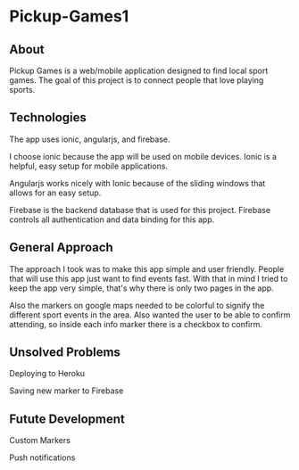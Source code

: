 # Pickup-Games1


## About
Pickup Games is a web/mobile application designed to find local sport games. The goal of this project is to connect people that love playing sports.

## Technologies
The app uses ionic, angularjs, and firebase.

I choose ionic because the app will be used on mobile devices. Ionic is a helpful, easy setup for mobile applications.

Angularjs works nicely with Ionic because of the sliding windows that allows for an easy setup.

Firebase is the backend database that is used for this project. Firebase controls all authentication and data binding for this app.

## General Approach

The approach I took was to make this app simple and user friendly. People that will use this app just want to find events fast. With that in mind I tried to keep the app very simple, that's why there is only two pages in the app.

Also the markers on google maps needed to be colorful to signify the different sport events in the area. Also wanted the user to be able to confirm attending, so inside each info marker there is a checkbox to confirm.


## Unsolved Problems

Deploying to Heroku

Saving new marker to Firebase


## Futute Development 

Custom Markers

Push notifications